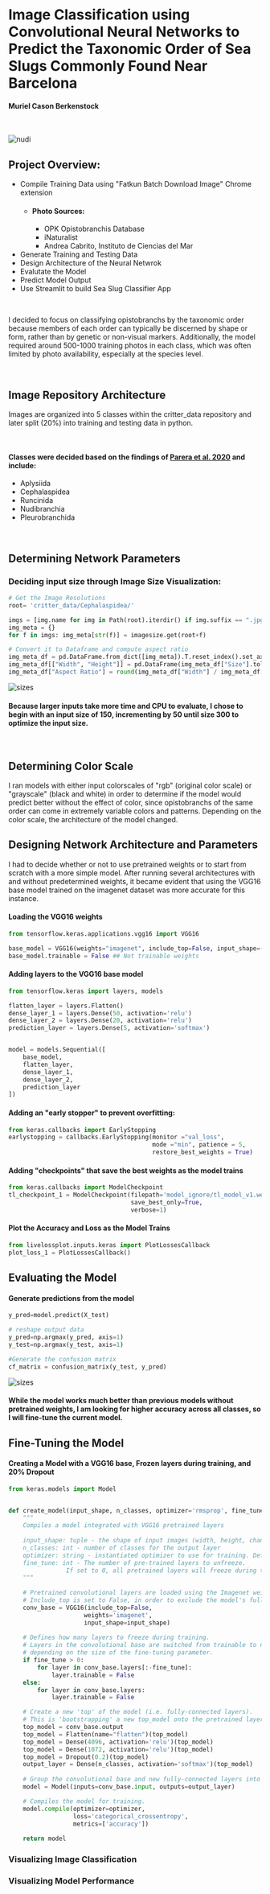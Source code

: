 # Image Classification using Convolutional Neural Networks to Predict the Taxonomic Order of Sea Slugs Commonly Found Near Barcelona 

#### Muriel Cason Berkenstock 
 <br />


![nudi](https://www.cumbriawildlifetrust.org.uk/sites/default/files/styles/node_hero_desk/public/2018-03/AMU_PA_120510_0066.webp?h=22312ac2&itok=QO5bxukN)


## Project Overview: 

  - Compile Training Data using "Fatkun Batch Download Image" Chrome extension 
    - #### Photo Sources: 
      - OPK Opistobranchis Database
      - iNaturalist 
      - Andrea Cabrito, Instituto de Ciencias del Mar
  - Generate Training and Testing Data  
  - Design Architecture of the Neural Netwrok 
  - Evalutate the Model 
  - Predict Model Output 
  - Use Streamlit to build Sea Slug Classifier App 


 <br />


 I decided to focus on classifying opistobranchs by the taxonomic order because members of each order can typically be discerned by shape or form, rather than by genetic or non-visual markers. Additionally, the model required around 500-1000 training photos in each class, which was often limited by photo availability, especially at the species level. 

  <br />


## Image Repository Architecture 
Images are organized into 5 classes within the critter_data repository and later split (20%) into training and testing data in python.


<br />

#### Classes were decided based on the findings of [Parera et al. 2020](https://www.researchgate.net/publication/342154530_Seaslugs_Mollusca_Gastropoda_Heterobranchia_the_other_inhabitants_of_the_city_of_Barcelona_Spain) and include: 

- Aplysiida
- Cephalaspidea 
- Runcinida 
- Nudibranchia
- Pleurobranchida
  
<br />

## Determining Network Parameters

### Deciding input size through Image Size Visualization: 
``` python 
# Get the Image Resolutions
root= 'critter_data/Cephalaspidea/'

imgs = [img.name for img in Path(root).iterdir() if img.suffix == ".jpg"]
img_meta = {}
for f in imgs: img_meta[str(f)] = imagesize.get(root+f)

# Convert it to Dataframe and compute aspect ratio
img_meta_df = pd.DataFrame.from_dict([img_meta]).T.reset_index().set_axis(['FileName', 'Size'], axis='columns', inplace=False)
img_meta_df[["Width", "Height"]] = pd.DataFrame(img_meta_df["Size"].tolist(), index=img_meta_df.index)
img_meta_df["Aspect Ratio"] = round(img_meta_df["Width"] / img_meta_df["Height"], 2)

```
![sizes](./App/app_images/photo_sizes_ceph.png)

#### Because larger inputs take more time and CPU to evaluate, I chose to begin with an input size of 150, incrementing by 50 until size 300 to optimize the input size.  

<br />

## Determining Color Scale
I ran models with either input colorscales of "rgb" (original color scale) or "grayscale" (black and white) in order to determine if the model would predict better without the effect of color, since opistobranchs of the same order can come in extremely variable colors and patterns. Depending on the color scale, the architecture of the model changed. 

## Designing Network Architecture and Parameters
I had to decide whether or not to use pretrained weights or to start from scratch with a more simple model. After running several architectures with and without predetermined weights, it became evident that using the VGG16 base model trained on the imagenet dataset was more accurate for this instance. 

#### Loading the VGG16 weights
``` python
from tensorflow.keras.applications.vgg16 import VGG16

base_model = VGG16(weights="imagenet", include_top=False, input_shape=(224,224,3))
base_model.trainable = False ## Not trainable weights

```
#### Adding layers to the VGG16 base model 
``` python
from tensorflow.keras import layers, models

flatten_layer = layers.Flatten()
dense_layer_1 = layers.Dense(50, activation='relu')
dense_layer_2 = layers.Dense(20, activation='relu')
prediction_layer = layers.Dense(5, activation='softmax')


model = models.Sequential([
    base_model,
    flatten_layer,
    dense_layer_1,
    dense_layer_2,
    prediction_layer
])
``` 



#### Adding an "early stopper" to prevent overfitting: 
``` python 
from keras.callbacks import EarlyStopping
earlystopping = callbacks.EarlyStopping(monitor ="val_loss", 
                                        mode ="min", patience = 5, 
                                        restore_best_weights = True)
``` 
#### Adding "checkpoints" that save the best weights as the model trains 
``` python
from keras.callbacks import ModelCheckpoint 
tl_checkpoint_1 = ModelCheckpoint(filepath='model_ignore/tl_model_v1.weights.best.hdf5',
                                  save_best_only=True,
                                  verbose=1)
```
#### Plot the Accuracy and Loss as the Model Trains 
``` python 
from livelossplot.inputs.keras import PlotLossesCallback
plot_loss_1 = PlotLossesCallback()
```

## Evaluating the Model 
#### Generate predictions from the model 
``` python 
y_pred=model.predict(X_test)

# reshape output data 
y_pred=np.argmax(y_pred, axis=1)
y_test=np.argmax(y_test, axis=1)

#Generate the confusion matrix
cf_matrix = confusion_matrix(y_test, y_pred)

```
![sizes](./App/app_images/model1_confusion_matrix_vgg16.png)

#### While the model works much better than previous models without pretrained weights, I am looking for higher accuracy across all classes, so I will fine-tune the current model. 

## Fine-Tuning the Model 
#### Creating a Model with a VGG16 base, Frozen layers during training, and 20% Dropout
``` python 
from keras.models import Model


def create_model(input_shape, n_classes, optimizer='rmsprop', fine_tune=0):
    """
    Compiles a model integrated with VGG16 pretrained layers
    
    input_shape: tuple - the shape of input images (width, height, channels)
    n_classes: int - number of classes for the output layer
    optimizer: string - instantiated optimizer to use for training. Defaults to 'RMSProp'
    fine_tune: int - The number of pre-trained layers to unfreeze.
                If set to 0, all pretrained layers will freeze during training
    """
    
    # Pretrained convolutional layers are loaded using the Imagenet weights.
    # Include_top is set to False, in order to exclude the model's fully-connected layers.
    conv_base = VGG16(include_top=False,
                     weights='imagenet', 
                     input_shape=input_shape)
    
    # Defines how many layers to freeze during training.
    # Layers in the convolutional base are switched from trainable to non-trainable
    # depending on the size of the fine-tuning parameter.
    if fine_tune > 0:
        for layer in conv_base.layers[:-fine_tune]:
            layer.trainable = False
    else:
        for layer in conv_base.layers:
            layer.trainable = False

    # Create a new 'top' of the model (i.e. fully-connected layers).
    # This is 'bootstrapping' a new top_model onto the pretrained layers.
    top_model = conv_base.output
    top_model = Flatten(name="flatten")(top_model)
    top_model = Dense(4096, activation='relu')(top_model)
    top_model = Dense(1072, activation='relu')(top_model)
    top_model = Dropout(0.2)(top_model)
    output_layer = Dense(n_classes, activation='softmax')(top_model)
    
    # Group the convolutional base and new fully-connected layers into a Model object.
    model = Model(inputs=conv_base.input, outputs=output_layer)

    # Compiles the model for training.
    model.compile(optimizer=optimizer, 
                  loss='categorical_crossentropy',
                  metrics=['accuracy'])
    
    return model
``` 

### Visualizing Image Classification 


### Visualizing Model Performance 